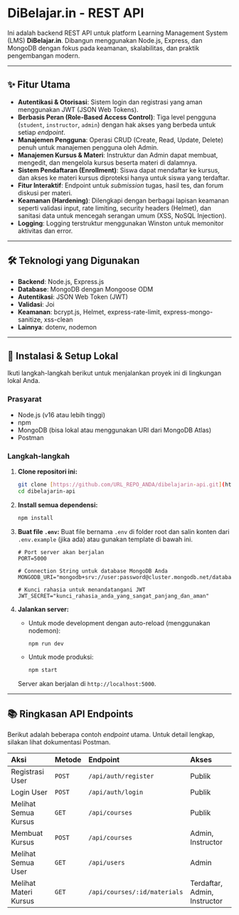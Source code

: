# DiBelajar.in - REST API

Ini adalah backend REST API untuk platform Learning Management System (LMS) **DiBelajar.in**. Dibangun menggunakan Node.js, Express, dan MongoDB dengan fokus pada keamanan, skalabilitas, dan praktik pengembangan modern.

---

## ✨ Fitur Utama

- **Autentikasi & Otorisasi**: Sistem login dan registrasi yang aman menggunakan JWT (JSON Web Tokens).
- **Berbasis Peran (Role-Based Access Control)**: Tiga level pengguna (`student`, `instructor`, `admin`) dengan hak akses yang berbeda untuk setiap *endpoint*.
- **Manajemen Pengguna**: Operasi CRUD (Create, Read, Update, Delete) penuh untuk manajemen pengguna oleh Admin.
- **Manajemen Kursus & Materi**: Instruktur dan Admin dapat membuat, mengedit, dan mengelola kursus beserta materi di dalamnya.
- **Sistem Pendaftaran (Enrollment)**: Siswa dapat mendaftar ke kursus, dan akses ke materi kursus diproteksi hanya untuk siswa yang terdaftar.
- **Fitur Interaktif**: Endpoint untuk *submission* tugas, hasil tes, dan forum diskusi per materi.
- **Keamanan (Hardening)**: Dilengkapi dengan berbagai lapisan keamanan seperti validasi input, rate limiting, security headers (Helmet), dan sanitasi data untuk mencegah serangan umum (XSS, NoSQL Injection).
- **Logging**: Logging terstruktur menggunakan Winston untuk memonitor aktivitas dan error.

---

## 🛠️ Teknologi yang Digunakan

- **Backend**: Node.js, Express.js
- **Database**: MongoDB dengan Mongoose ODM
- **Autentikasi**: JSON Web Token (JWT)
- **Validasi**: Joi
- **Keamanan**: bcrypt.js, Helmet, express-rate-limit, express-mongo-sanitize, xss-clean
- **Lainnya**: dotenv, nodemon

---

## 🚀 Instalasi & Setup Lokal

Ikuti langkah-langkah berikut untuk menjalankan proyek ini di lingkungan lokal Anda.

### **Prasyarat**
- Node.js (v16 atau lebih tinggi)
- npm
- MongoDB (bisa lokal atau menggunakan URI dari MongoDB Atlas)
- Postman

### **Langkah-langkah**

1.  **Clone repositori ini:**
    ```bash
    git clone [https://github.com/URL_REPO_ANDA/dibelajarin-api.git](https://github.com/URL_REPO_ANDA/dibelajarin-api.git)
    cd dibelajarin-api
    ```

2.  **Install semua dependensi:**
    ```bash
    npm install
    ```

3.  **Buat file `.env`:**
    Buat file bernama `.env` di folder root dan salin konten dari `.env.example` (jika ada) atau gunakan template di bawah ini.

    ```env
    # Port server akan berjalan
    PORT=5000

    # Connection String untuk database MongoDB Anda
    MONGODB_URI="mongodb+srv://user:password@cluster.mongodb.net/database_name"

    # Kunci rahasia untuk menandatangani JWT
    JWT_SECRET="kunci_rahasia_anda_yang_sangat_panjang_dan_aman"
    ```

4.  **Jalankan server:**
    * Untuk mode development dengan auto-reload (menggunakan nodemon):
      ```bash
      npm run dev
      ```
    * Untuk mode produksi:
      ```bash
      npm start
      ```
    Server akan berjalan di `http://localhost:5000`.

---

## 📚 Ringkasan API Endpoints

Berikut adalah beberapa contoh *endpoint* utama. Untuk detail lengkap, silakan lihat dokumentasi Postman.

| Aksi | Metode | Endpoint | Akses |
| :--- | :--- | :--- | :--- |
| Registrasi User | `POST` | `/api/auth/register`| Publik |
| Login User | `POST`| `/api/auth/login` | Publik |
| Melihat Semua Kursus | `GET` | `/api/courses` | Publik |
| Membuat Kursus | `POST` | `/api/courses` | Admin, Instructor |
| Melihat Semua User | `GET` | `/api/users` | Admin |
| Melihat Materi Kursus | `GET` | `/api/courses/:id/materials` | Terdaftar, Admin, Instructor |
